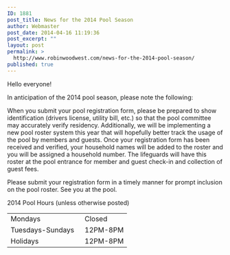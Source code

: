 ```yaml
---
ID: 1881
post_title: News for the 2014 Pool Season
author: Webmaster
post_date: 2014-04-16 11:19:36
post_excerpt: ""
layout: post
permalink: >
  http://www.robinwoodwest.com/news-for-the-2014-pool-season/
published: true
---
```

Hello everyone!

In anticipation of the 2014 pool season, please note the following:

When you submit your pool registration form, please be prepared to show identification (drivers license, utility bill, etc.) so that the pool committee may accurately verify
residency. Additionally, we will be implementing a new pool roster system this year that will hopefully better track the usage of the pool by members and guests. Once your
registration form has been received and verified, your household names will be added to the roster and you will be assigned a household number. The lifeguards will have this
roster at the pool entrance for member and guest check-in and collection of guest fees.

Please submit your registration form in a timely manner for prompt inclusion on the pool roster. See you at the pool.

2014 Pool Hours (unless otherwise posted)
<table>
<tr><td>Mondays</td><td>Closed</td></tr>
<tr><td>Tuesdays-Sundays &nbsp;</td><td>12PM-8PM</td></tr>
<tr><td>Holidays</td><td>12PM-8PM</td></tr>
</table>